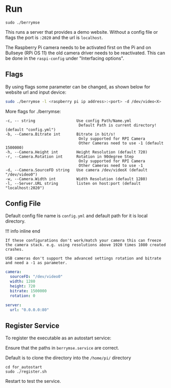 # Run

```
sudo ./berrymse
```

This runs a server that provides a demo website. Without a config file or flags the port is `:2020` and the url is `localhost`.

The Raspberry Pi camera needs to be activated first on the Pi and on Bullseye (RPi OS 11) the old camera driver needs to be reactivated. This can be done in the ``raspi-config`` under "Interfacing options".

## Flags

By using flags some parameter can be changed, as shown below for website url and input device:

``` bash
sudo ./berrymse -l <raspberry pi ip address>:<port> -d /dev/video<X>
```

More flags for ./berrymse:

    -c, -- string                  Use config Path/Name.yml
                                    Default Path is current directory! (default "config.yml")
    -b, --Camera.Bitrate int       Bitrate in bit/s!
                                    Only supported for RPI Camera
                                    Other Cameras need to use -1 (default 1500000)
    -h, --Camera.Height int        Height Resolution (default 720)
    -r, --Camera.Rotation int      Rotation in 90degree Step
                                    Only supported for RPI Camera
                                    Other Cameras need to use -1
    -d, --Camera.SourceFD string   Use camera /dev/videoX (default "/dev/video0")
    -w, --Camera.Width int         Width Resolution (default 1280)
    -l, --Server.URL string        listen on host:port (default "localhost:2020")


## Config File

Default config file name is `config.yml` and default path for it is local directory.

!!! info inline end

    If these configurations don't work/match your camera this can freeze the camera stack. e.g. using resolutions above 1920 times 1080 created crashes.

    USB cameras don't support the advanced settings rotation and bitrate and need a -1 as parameter.

``` yaml title="config.yml"
camera:
  sourceFD: "/dev/video0"
  width: 1280
  height: 720
  bitrate: 1500000
  rotation: 0

server:
  url: "0.0.0.0:80"
```


## Register Service

To register the executable as an autostart service:

Ensure that the paths in `berrymse.service` are correct. 

Default is to clone the directory into the `/home/pi/` directory

```
cd for_autostart
sudo ./register.sh
```

Restart to test the service.
